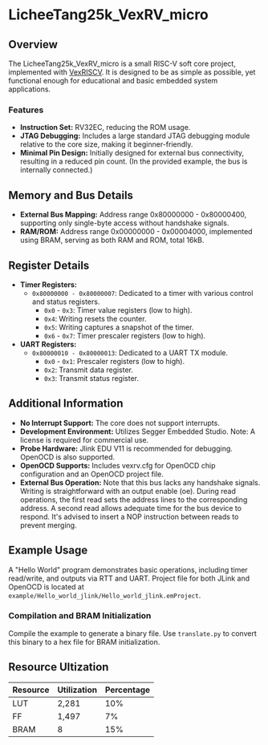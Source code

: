 # LicheeTang25k_VexRV_micro

## Overview

The LicheeTang25k_VexRV_micro is a small RISC-V soft core project, implemented with [VexRISCV](https://github.com/SpinalHDL/VexRiscv). It is designed to be as simple as possible, yet functional enough for educational and basic embedded system applications.

### Features

- **Instruction Set:** RV32EC, reducing the ROM usage.
- **JTAG Debugging:** Includes a large standard JTAG debugging module relative to the core size, making it beginner-friendly.
- **Minimal Pin Design:** Initially designed for external bus connectivity, resulting in a reduced pin count. (In the provided example, the bus is internally connected.)

## Memory and Bus Details

- **External Bus Mapping:** Address range 0x80000000 - 0x80000400, supporting only single-byte access without handshake signals.
- **RAM/ROM:** Address range 0x00000000 - 0x00004000, implemented using BRAM, serving as both RAM and ROM, total 16kB.

## Register Details

- **Timer Registers:**
  - `0x80000000 - 0x80000007`: Dedicated to a timer with various control and status registers.
    - `0x0` - `0x3`: Timer value registers (low to high).
    - `0x4`: Writing resets the counter.
    - `0x5`: Writing captures a snapshot of the timer.
    - `0x6` - `0x7`: Timer prescaler registers (low to high).
- **UART Registers:**
  - `0x80000010 - 0x80000013`: Dedicated to a UART TX module.
    - `0x0` - `0x1`: Prescaler registers (low to high).
    - `0x2`: Transmit data register.
    - `0x3`: Transmit status register.

## Additional Information

- **No Interrupt Support:** The core does not support interrupts.
- **Development Environment:** Utilizes Segger Embedded Studio. Note: A license is required for commercial use.
- **Probe Hardware:** Jlink EDU V11 is recommended for debugging. OpenOCD is also supported.
- **OpenOCD Supports:** Includes vexrv.cfg for OpenOCD chip configuration and an OpenOCD project file.
- **External Bus Operation:** Note that this bus lacks any handshake signals. Writing is straightforward with an output enable (oe). During read operations, the first read sets the address lines to the corresponding address. A second read allows adequate time for the bus device to respond. It's advised to insert a NOP instruction between reads to prevent merging.

## Example Usage

A "Hello World" program demonstrates basic operations, including timer read/write, and outputs via RTT and UART. Project file for both JLink and OpenOCD is located at `example/Hello_world_jlink/Hello_world_jlink.emProject`.

### Compilation and BRAM Initialization

Compile the example to generate a binary file. Use `translate.py` to convert this binary to a hex file for BRAM initialization.

## Resource Ultization

| Resource | Utilization | Percentage |
| -------- | ----------- | ---------- |
| LUT      | 2,281       | 10%       |
| FF       | 1,497       | 7%       |
| BRAM     | 8           | 15%       |
